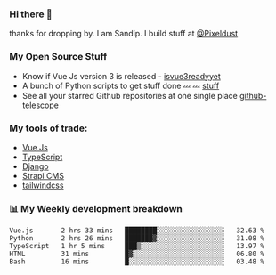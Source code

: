 ### Hi there 👋

thanks for dropping by.
I am Sandip. I build stuff at [@Pixeldust](github.com/pixeldust-in/)

###  **My Open Source Stuff**

 - Know if Vue Js version 3 is released -  [isvue3readyyet](https://github.com/sandiprb/isvue3readyyet)
 - A bunch of Python scripts to get stuff done 💤 💤 [stuff](https://github.com/sandiprb/stuff)
 - See all your starred Github repositories at one single place [github-telescope](https://github.com/sandiprb/github-telescope)



###  **My tools of trade:**
 - [Vue Js](https://github.com/vuejs/vue/)
 - [TypeScript](https://github.com/microsoft/TypeScript)
 - [Django](github.com/django/django)
 - [Strapi CMS](github.com/strapi/strapi)
 - [tailwindcss](https://github.com/tailwindlabs/tailwindcss)


###  📊 **My Weekly development breakdown**
<!--START_SECTION:waka-->
```text
Vue.js       2 hrs 33 mins   ████████░░░░░░░░░░░░░░░░░   32.63 % 
Python       2 hrs 26 mins   ███████▓░░░░░░░░░░░░░░░░░   31.08 % 
TypeScript   1 hr 5 mins     ███▒░░░░░░░░░░░░░░░░░░░░░   13.97 % 
HTML         31 mins         █▓░░░░░░░░░░░░░░░░░░░░░░░   06.80 % 
Bash         16 mins         █░░░░░░░░░░░░░░░░░░░░░░░░   03.48 % 
```
<!--END_SECTION:waka-->
